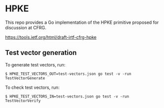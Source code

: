 # HPKE 

This repo provides a Go implementation of the HPKE primitive proposed for discussion at CFRG.

https://tools.ietf.org/html/draft-irtf-cfrg-hpke

## Test vector generation

To generate test vectors, run:

```
$ HPKE_TEST_VECTORS_OUT=test-vectors.json go test -v -run TestVectorGenerate
```

To check test vectors, run:

```
$ HPKE_TEST_VECTORS_IN=test-vectors.json go test -v -run TestVectorVerify
```